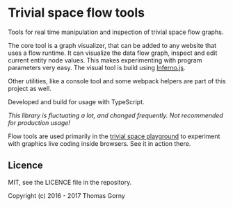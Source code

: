 # Trivial space flow tools

Tools for real time manipulation and inspection of trivial space flow graphs.

The core tool is a graph visualizer, that can be added to any website that uses a flow runtime.
It can visualize the data flow graph, inspect and edit current entity node values. This makes experimenting with program parameters very easy. The visual tool is build using [Inferno.js](https://github.com/infernojs/inferno).

Other utilities, like a console tool and some webpack helpers are part of this project as well.

Developed and build for usage with TypeScript.

*This library is fluctuating a lot, and changed frequently. Not recommended for production usage!*

Flow tools are used primarily in the [trivial space playground](https://github.com/trivial-space/playground) to experiment with graphics live coding inside browsers. See it in action there.


## Licence

MIT, see the LICENCE file in the repository.

Copyright (c) 2016 - 2017 Thomas Gorny
